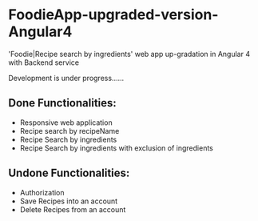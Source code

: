 # FoodieApp-upgraded-version-Angular4
'Foodie|Recipe search by ingredients' web app up-gradation in Angular 4 with Backend service

Development is under progress......

## Done Functionalities:
* Responsive web application
* Recipe search by recipeName
* Recipe Search by ingredients
* Recipe Search by ingredients with exclusion of ingredients

## Undone Functionalities:
* Authorization
* Save Recipes into an account
* Delete Recipes from an account
